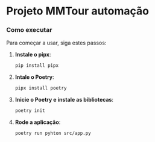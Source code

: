 # Projeto MMTour automação

### Como executar
Para começar a usar, siga estes passos:

1. **Instale o pipx**:
   ```bash
   pip install pipx
   ```
2. **Intale o Poetry**:
   ```bash
   pipx install poetry
   ```
3. **Inicie o Poetry e instale as bibliotecas**:
   ```bash
   poetry init
   ```
4. **Rode a aplicação**:
   ```bash
   poetry run pyhton src/app.py
   ```   